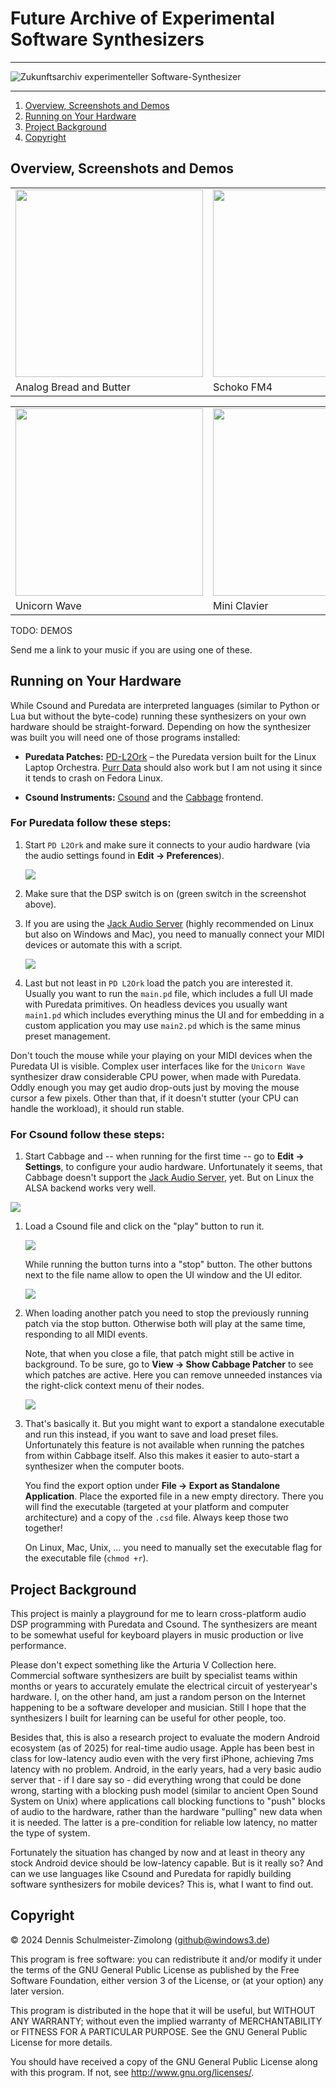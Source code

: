 Future Archive of Experimental Software Synthesizers
====================================================

----

![Zukunftsarchiv](https://www.youtube.com/watch?v=7dO9Lm_CXz0&pp=ygURcGFzc2llcnNjaGVpbiBhMzg%3D)
experimenteller Software-Synthesizer

----

1. [Overview, Screenshots and Demos](#overview-screenshots-and-demos)
1. [Running on Your Hardware](#running-on-your-hardware)
1. [Project Background](#project-background)
1. [Copyright](#copyright)

Overview, Screenshots and Demos
-------------------------------

<table>
    <tr>
        <td>
            <a href="Csound/Analog%20Bread%20and%20Butter/Screenshots/PWM%20Pad%20(Default%20Sound).png?raw=true">
                <img src="Csound/Analog%20Bread%20and%20Butter/Screenshots/PWM%20Pad%20(Default%20Sound).png?raw=true" width="300">
            </a>
        </td>
        <td>
            <a href="Csound/Schoko%20FM4/Screenshots/Rhodes%201%20(Default%20Sound).png?raw=true">
                <img src="Csound/Schoko%20FM4/Screenshots/Rhodes%201%20(Default%20Sound).png?raw=true" width="300">
            </a>
        </td>
        <td>
            <a href="Csound/Tuning%20Fork/Screenshots/Tuning%20Fork.png?raw=true">
                <img src="Csound/Tuning%20Fork/Screenshots/Tuning%20Fork.png?raw=true" width="300">
            </a>
        </td>
    </tr>
    <tr>
        <td>Analog Bread and Butter</td>
        <td>Schoko FM4</td>
        <td>Tuning Fork</td>
    </tr>
</table>

<table>
    <tr>
        <td>
            <a href="Puredata/Unicorn%20Wave/Screenshots/Default%20Sound.png?raw=true">
                <img src="Puredata/Unicorn%20Wave/Screenshots/String%20Section%20(Default%20Sound).png?raw=true" width="300">
            </a>
        </td>
        <td>
            <img src="Images/TODO.png?raw=true" width="300">
        </td>
        <td>
            <img src="Images/TODO.png?raw=true" width="300">
        </td>
    </tr>
    <tr>
        <td>Unicorn Wave</td>
        <td>Mini Clavier</td>
        <td>FM4 (Puredata)</td>
    </tr>
</table>

TODO: DEMOS

Send me a link to your music if you are using one of these.

Running on Your Hardware
------------------------

While Csound and Puredata are interpreted languages (similar to Python or Lua
but without the byte-code) running these synthesizers on your own hardware
should be straight-forward. Depending on how the synthesizer was built you will
need one of those programs installed:

 * __Puredata Patches:__ [PD-L2Ork](http://l2ork.music.vt.edu/main/) –
   the Puredata version built for the Linux Laptop Orchestra.
   [Purr Data](https://www.purrdata.net/) should also work but I am not using
   it since it tends to crash on Fedora Linux.

 * __Csound Instruments:__ [Csound](https://csound.com/) and the [Cabbage](https://cabbageaudio.com/)
   frontend.

### For Puredata follow these steps:

1. Start `PD L2Ork` and make sure it connects to your audio hardware (via the
   audio settings found in __Edit → Preferences__).

   ![](Images/PD%20Audio%20Settings.png?raw=true)

1. Make sure that the DSP switch is on (green switch in the screenshot above).

1. If you are using the [Jack Audio Server](https://jackaudio.org/) (highly
   recommended on Linux but also on Windows and Mac), you need to manually
   connect your MIDI devices or automate this with a script.

   ![](Images/PD%20Connections.png?raw=true)

1. Last but not least in `PD L2Ork` load the patch you are interested it.
   Usually you want to run the `main.pd` file, which includes a full UI made
   with Puredata primitives. On headless devices you usually want `main1.pd`
   which includes everything minus the UI and for embedding in a custom
   application you may use `main2.pd` which is the same minus preset management.

Don't touch the mouse while your playing on your MIDI devices when the Puredata
UI is visible. Complex user interfaces like for the `Unicorn Wave` synthesizer
draw considerable CPU power, when made with Puredata. Oddly enough you may get
audio drop-outs just by moving the mouse cursor a few pixels. Other than that,
if it doesn't stutter (your CPU can handle the workload), it should run stable.

### For Csound follow these steps:

1. Start Cabbage and -- when running for the first time -- go to __Edit → Settings__,
   to configure your audio hardware. Unfortunately it seems, that Cabbage doesn't
   support the [Jack Audio Server](https://jackaudio.org/), yet. But on Linux the
   ALSA backend works very well.

  ![](Images/Cabbage%20Settings.png?raw=true)

1. Load a Csound file and click on the "play" button to run it.

   ![](Images/Cabbage%20Play%20Button.png?raw=true)

   While running the button turns into a "stop" button. The other buttons
   next to the file name allow to open the UI window and the UI editor.

   ![](Images/Cabbage%20Stop%20Button.png?raw=true)

1. When loading another patch you need to stop the previously running patch
   via the stop button. Otherwise both will play at the same time, responding
   to all MIDI events.

   Note, that when you close a file, that patch might still be active in
   background. To be sure, go to __View → Show Cabbage Patcher__ to see which
   patches are active. Here you can remove unneeded instances via the right-click
   context menu of their nodes.

   ![](Images/Cabbage%20Patcher.png?raw=true)

1. That's basically it. But you might want to export a standalone executable and
   run this instead, if you want to save and load preset files. Unfortunately this
   feature is not available when running the patches from within Cabbage itself.
   Also this makes it easier to auto-start a synthesizer when the computer boots.

   You find the export option under __File → Export as Standalone Application__.
   Place the exported file in a new empty directory. There you will find the
   executable (targeted at your platform and computer architecture) and a copy
   of the `.csd` file. Always keep those two together!

   On Linux, Mac, Unix, … you need to manually set the executable flag for the
   executable file (`chmod +r`).

Project Background
------------------

This project is mainly a playground for me to learn cross-platform audio DSP
programming with Puredata and Csound. The synthesizers are meant to be somewhat
useful for keyboard players in music production or live performance.

Please don't expect something like the Arturia V Collection here. Commercial
software synthesizers are built by specialist teams within months or years to
accurately emulate the electrical circuit of yesteryear's hardware. I, on the
other hand, am just a random person on the Internet happening to be a software
developer and musician. Still I hope that the synthesizers I built for learning
can be useful for other people, too.

Besides that, this is also a research project to evaluate the modern Android
ecosystem (as of 2025) for real-time audio usage. Apple has been best in class
for low-latency audio even with the very first iPhone, achieving 7ms latency
with no problem. Android, in the early years, had a very basic audio server
that - if I dare say so - did everything wrong that could be done wrong, starting
with a blocking push model (similar to ancient Open Sound System on Unix) where
applications call blocking functions to "push" blocks of audio to the hardware,
rather than the hardware "pulling" new data when it is needed. The latter is
a pre-condition for reliable low latency, no matter the type of system.

Fortunately the situation has changed by now and at least in theory any stock
Android device should be low-latency capable. But is it really so? And can we
use languages like Csound and Puredata for rapidly building software synthesizers
for mobile devices? This is, what I want to find out.

Copyright
---------

© 2024 Dennis Schulmeister-Zimolong (github@windows3.de)

This program is free software: you can redistribute it and/or modify
it under the terms of the GNU General Public License as published by
the Free Software Foundation, either version 3 of the License, or
(at your option) any later version.

This program is distributed in the hope that it will be useful,
but WITHOUT ANY WARRANTY; without even the implied warranty of
MERCHANTABILITY or FITNESS FOR A PARTICULAR PURPOSE.  See the
GNU General Public License for more details.

You should have received a copy of the GNU General Public License
along with this program.  If not, see <http://www.gnu.org/licenses/>.
